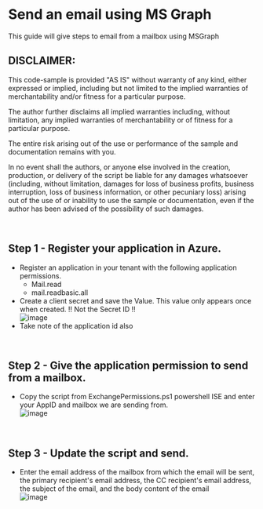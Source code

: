 # Send an email using MS Graph
This guide will give steps to email from a mailbox using MSGraph

## DISCLAIMER:
 
This code-sample is provided "AS IS" without warranty of any kind, either expressed or implied,
including but not limited to the implied warranties of merchantability and/or fitness for a
particular purpose.

The author further disclaims all implied warranties including, without limitation, any implied
warranties of merchantability or of fitness for a particular purpose.
 
The entire risk arising out of the use or performance of the sample and documentation remains with
you.
 
In no event shall the authors, or anyone else involved in the creation, production, or
delivery of the script be liable for any damages whatsoever (including, without limitation, damages
for loss of business profits, business interruption, loss of business information, or other
pecuniary loss) arising out of the use of or inability to use the sample or documentation, even if the author
has been advised of the possibility of such damages.

<br />

## Step 1 - Register your application in Azure.
* Register an application in your tenant with the following application permissions.
  - Mail.read
  - mail.readbasic.all
* Create a client secret and save the Value. This value only appears once when created.  !! Not the Secret ID !!
  <br /> ![image](https://github.com/user-attachments/assets/a80d142e-1e5a-4725-bcd0-42ec29304fdc)
* Take note of the application id also
<br />

## Step 2 - Give the application permission to send from a mailbox.
* Copy the script from ExchangePermissions.ps1 powershell ISE and enter your AppID and mailbox we are sending from.
 <br />  ![image](https://github.com/user-attachments/assets/c348adf2-7849-4ecc-817c-ecf80b320736)
<br />

## Step 3 - Update the script and send.
* Enter the email address of the mailbox from which the email will be sent, the primary recipient's email address, the CC recipient's email address, the subject of the email, and the body content of the email
  <br />  ![image](https://github.com/user-attachments/assets/dc9b98fd-c329-4d4b-addb-98565b6a5108)


